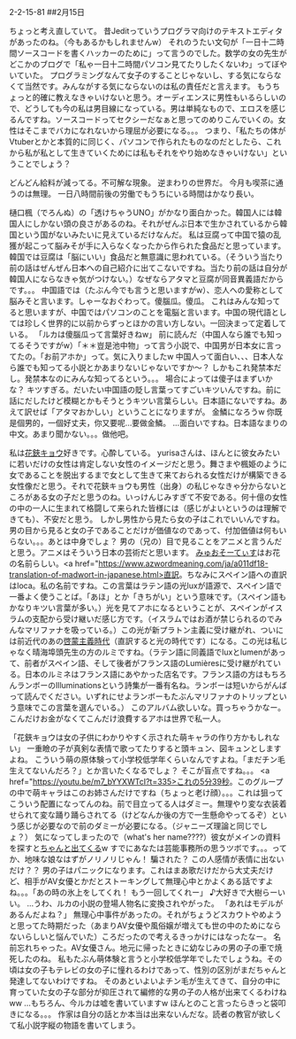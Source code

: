 2-2-15-81
##2月15日
<!-- 81 -->
 ちょっと考え直していて。
 昔Jeditっていうプログラマ向けのテキストエディタがあったのね。（今もあるかもしれませんw）
 それのうたい文句が「一日十二時間ソースコードを書くハッカーのために」って言うのでした。数学の女の先生がどこかのブログで「私ゃ一日十二時間パソコン見てたりしたくないわ」ってぼやいていた。
 プログラミングなんて女子のすることじゃないし、する気にならなくて当然です。みんながする気にならないのは私の責任だと言えます。
 もうちょっと的確に教えなきゃいけないと思う。オーディエンスに男性もいるらしいので、どうしても今の私は男目線になっている。男は単純なもので、エロスを感じるんですね。ソースコードってセクシーだなぁと思ってのめりこんでいくの。女性はそこまでバカになれないから理屈が必要になる。。。
 つまり、「私たちの体がVtuberとかと本質的に同じく、パソコンで作られたものなのだとしたら、これから私が私として生きていくためには私もそれをやり始めなきゃいけない」ということでしょう？

 どんどん給料が減ってる。不可解な現象。
 逆まわりの世界だ。
 今月も喫茶に通うのは無理。
 一日八時間前後の労働でもうちにいる時間はかなり長い。

 樋口楓（でろんぬ）の「透けちゃうUNO」がかなり面白かった。韓国人には韓国人にしかない頭の良さがあるのね。それがぜんぶ日本で生かされているから韓国という国がないみたいに見えているだけなんだ。
 私は豆腐って中国で猿の乱獲が起こって脳みそが手に入らなくなったから作られた食品だと思っています。
 韓国では豆腐は「脳にいい」食品だと無意識に思われている。（そういう当たり前の話はぜんぜん日本への自己紹介に出てこないですね。当たり前の話は自分が韓国人にならなきゃ気がつけない。）なぜならアタマと豆腐が同音異義語だからです。。。
 中国語では（たぶん今でも言うと思いますがw）、恋人への愛称として脳みそと言います。しゃーなおぐわって。傻腦瓜。傻瓜。
 これはみんな知ってると思いますが、中国ではパソコンのことを電脳と言います。中国の現代語としては珍しく世界的に以前からずっとほかの言い方しない。一回決まって定着している。
 「ルカは傻腦瓜って言葉好きねw」
 前に読んだ（中国人なら誰でも知ってるそうですがw）「＊＊豈是池中物」って言う小説で、中国男が日本女に言ってたの。「お前アホか」って。気に入りましたw
 中国人って面白い、、、日本人なら誰でも知ってる小説とかあまりないじゃないですか〜？ しかもこれ発禁本だし。発禁本なのにみんな知ってるという。。。
 場合によっては傻子はまずいかな？ キツすぎる。だいたい中国語の貶し言葉ってすごいキツいんですね。前に話にだしたけど模糊とかもそうとうキツい言葉らしい。日本語にないですね。あえて訳せば「アタマおかしい」ということになりますが。
 金鱗になろうw
 你既是個男的，一個好丈夫，你又要呢…要做金鱗。
 …面白いですね。日本語なまりの中文。あまり聞かない。。。做他吧。

 私は<a href="https://www.youtube.com/watch?v=sUMI7AjF6gU">花鋏キョウ</a>好きです。心酔している。
 yurisaさんは、ほんとに彼女みたいに若いだけの女性は肯定しない女性のイメージだと思う。舞さまや楓姫のように女であることを脱出するまで女として生きて来ておられる女性だけが構築できる女性像だと思う。それで花鋏キョウも男性（出身）の私じゃなきゃ分からないところがある女の子だと思うのね。いっけんじみすぎて不安である。何十億の女性の中の一人に生まれて格闘して来られた皆様には（感じがよいというのは理解できても）、不安だと思う。
 しかし男性から見たら女の子はこれでいいんですね。男の目から見ると女の子であることだけが価値なのであって、付加価値は何もいらない。。。あとは中身でしょ？ 男の（兄の）目で見ることをアニメと言うんだと思う。アニメはそういう日本の芸術だと思います。
 <a href="http://stephanus.tlg.uci.edu/lsj/#eid=71465">みゅおそーてぃす</a>はお花の名前らしい。<a href="https://www.azwordmeaning.com/ja/a011df18-translation-of-madwort-in-japanese.html>直訳</a>。ちなみにスペイン語への直訳はloca。私の名前ですね。この言葉はラテン語の光luxが語源で、スペイン語で一番よく使うことば。「あほ」とか「きちがい」という意味です。（スペイン語もかなりキツい言葉が多い。）光を見てアホになるということが、スペインがイスラムの支配から受け継いだ感じ方です。（イスラムではお酒が禁じられるのでみんなマリファナを吸っている。）この光が新プラトン主義に受け継がれ、ついには前近代のあの<a href="https://fr.wikipedia.org/wiki/Si%C3%A8cle_des_Lumi%C3%A8res">啓蒙主義時代</a>（直訳すると光の時代です）になる。この光は私じゃなく晴海埠頭先生の方のルミですね。（ラテン語に同義語でluxとlumenがあって、前者がスペイン語、そして後者がフランス語のLumièresに受け継がれている。日本のルミネはフランス語にあやかった店名です。フランス語の方はもちろんランボーのIlluminationsという詩集が一番有名ね。ランボーは短いからがんばって読んでください。いずれにせよランボーもたぶんマリファナのトリップという意味でこの言葉を選んでいる。）
このアルバム欲しいな。買っちゃうかなー。こんだけお金がなくてこんだけ浪費するアホは世界で私一人。

 「花鋏キョウは女の子供にわかりやすく示された萌キャラの作り方かもしれない」
 一重瞼の子が真剣な表情で歌ってたりすると頭キュン、図キュンとしますよね。
 こういう萌の原体験って小学校低学年くらいなんですよね。「まだチン毛生えてないんだろ？」とか言いたくなるでしょ？ そこが盲点ですね。。。
 <a href="https://youtu.be/m7_bYYXWTcI?t=335>これの5分39秒</a>。このグループの中で萌キャラはこのお姉さんだけですね（ちょっと老け顔）。。。これは狙ってこういう配置になってんのね。前で目立ってる人はダミー。無理やり変な衣装着せられて変な踊り踊らされてる（けどなんか後の方で一生懸命やってるぞ）という感じが必要なので前のダミーが必要になる。（ジャニーズ理論と同じでしょ？）
 気になってしまったので（what's her name????）彼女がメインの資料を探すと<a href="https://www.youtube.com/watch?v=fFQW-zxMPfA">ちゃんと出てくる</a>w すでにあなたは芸能事務所の思うツボです。。。ってか、地味な娘なはずがノリノリじゃん！ 騙された？ この人感情が表情に出ないだけ？？
 男の子はパニックになります。これはまあ歌だけだから大丈夫だけど、相手がAV女優とかだとストーキングして無理心中とかよくある話ですよね。。。「あの時の氷上をしてくれ！ もう一回してくれー」
 ♪大好きで大樹らーいい。
 …うわ、ルカの小説の登場人物名に変換されやがった。
 「あれはモデルがあるんだよね？」
 無理心中事件があったの。それがちょうどスカウトやめようと思ってた時期だった（あまりAV女優や風俗嬢が増えても世の中のためにならないらしいと悩んでいた）ころだったので考えるきっかけにはなったなー。
 名前忘れちゃった。AV女優さん。地元に帰ったときに幼なじみの男の子の車で焼死したのね。
 私もたぶん萌体験と言うと小学校低学年でしたでしょうね。その頃は女の子もテレビの女の子に憧れるわけであって、性別の区別がまだちゃんと発達してないわけですね。
 そのあといよいよチン毛が生えてきて、自分の中に育っていた女の子な部分が抑圧されて編修的な男の子の人格が出来てくるわけねww
 …もちろん、今ルカは嘘を書いていますw
 ほんとのこと言ったらきっと袋叩きになる。。。
 作家は自分の話とか本当は出来ないんだな。読者の教官が欲しくて私小説字縦の物語を書いてしまう。

